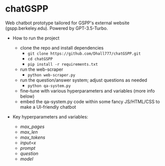 # chatGSPP

Web chatbot prototype tailored for GSPP's external website (gspp.berkeley.edu). Powered by GPT-3.5-Turbo.

- How to run the project
	- clone the repo and install dependencies
		- `git clone https://github.com/Dhall777/chatGSPP.git`
		- `cd chatGSPP`
		- `pip install -r requirements.txt`
	- run the web-scraper
		- `python web-scraper.py`
	- run the question/answer system; adjust questions as needed
		- `python qa-system.py`
	- fine-tune with various hyperparameters and variables (more info below)
	- embed the qa-system.py code within some fancy JS/HTML/CSS to make a UI-friendly chatbot

- Key hyperparameters and variables:
	- *max_pages*
	- *max_len*
	- *max_tokens*
	- *input=x*
	- *prompt*
	- *question*
	- *model*
